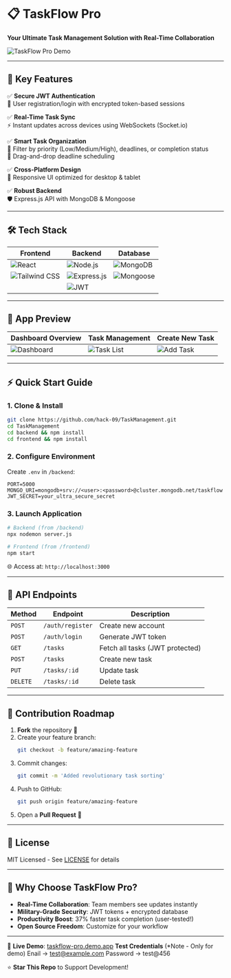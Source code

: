 
# 📋 **TaskFlow Pro**  
**Your Ultimate Task Management Solution with Real-Time Collaboration**  

![TaskFlow Pro Demo](https://github.com/user-attachments/assets/4fc9c274-0b4f-4cea-affc-109188bf0532)  

---

## 🚀 **Key Features**  

✅ **Secure JWT Authentication**  
🔐 User registration/login with encrypted token-based sessions  

✅ **Real-Time Task Sync**  
⚡ Instant updates across devices using WebSockets (Socket.io)  

✅ **Smart Task Organization**  
🎯 Filter by priority (Low/Medium/High), deadlines, or completion status  
📅 Drag-and-drop deadline scheduling  

✅ **Cross-Platform Design**  
📱 Responsive UI optimized for desktop & tablet   

✅ **Robust Backend**  
🛡️ Express.js API with MongoDB & Mongoose  

---

## 🛠️ **Tech Stack**  

| **Frontend** | **Backend** | **Database** |  
|--------------|-------------|--------------|  
| ![React](https://img.shields.io/badge/React-61DAFB?logo=react&logoColor=black) | ![Node.js](https://img.shields.io/badge/Node.js-339933?logo=nodedotjs&logoColor=white) | ![MongoDB](https://img.shields.io/badge/MongoDB-47A248?logo=mongodb&logoColor=white) |  
| ![Tailwind CSS](https://img.shields.io/badge/Tailwind_CSS-06B6D4?logo=tailwindcss&logoColor=white) | ![Express.js](https://img.shields.io/badge/Express.js-000000?logo=express&logoColor=white) | ![Mongoose](https://img.shields.io/badge/Mongoose-880000?logo=mongoose&logoColor=white) |  
|   | ![JWT](https://img.shields.io/badge/JWT-000000?logo=jsonwebtokens&logoColor=white) |  |  

---

## 📸 **App Preview**  

| **Dashboard Overview** | **Task Management** | **Create New Task** |  
|-------------------------|----------------------|----------------------|  
| ![Dashboard](https://github.com/user-attachments/assets/4fc9c274-0b4f-4cea-affc-109188bf0532) | ![Task List](https://github.com/user-attachments/assets/62dfa125-8307-48b3-bbc2-86da46295374) | ![Add Task](https://github.com/user-attachments/assets/5196abda-3457-46e1-ad20-8d5a97425d4a) |  

---

## ⚡ **Quick Start Guide**  

### 1. Clone & Install  
```bash
git clone https://github.com/hack-09/TaskManagement.git
cd TaskManagement
cd backend && npm install
cd frontend && npm install
```

### 2. Configure Environment  
Create `.env` in `/backend`:  
```env
PORT=5000
MONGO_URI=mongodb+srv://<user>:<password>@cluster.mongodb.net/taskflow
JWT_SECRET=your_ultra_secure_secret
```

### 3. Launch Application  
```bash
# Backend (from /backend)
npx nodemon server.js

# Frontend (from /frontend)
npm start
```

🌐 Access at: `http://localhost:3000`  

---

## 🔌 **API Endpoints**  

| Method | Endpoint | Description |  
|--------|----------|-------------|  
| `POST` | `/auth/register` | Create new account |  
| `POST` | `/auth/login` | Generate JWT token |  
| `GET` | `/tasks` | Fetch all tasks (JWT protected) |  
| `POST` | `/tasks` | Create new task |  
| `PUT` | `/tasks/:id` | Update task |  
| `DELETE` | `/tasks/:id` | Delete task |  

---

## 🤝 **Contribution Roadmap**  

1. **Fork** the repository 🍴  
2. Create your feature branch:  
   ```bash
   git checkout -b feature/amazing-feature
   ```  
3. Commit changes:  
   ```bash
   git commit -m 'Added revolutionary task sorting'
   ```  
4. Push to GitHub:  
   ```bash 
   git push origin feature/amazing-feature
   ```  
5. Open a **Pull Request** 🚀  

---

## 📜 **License**  
MIT Licensed - See [LICENSE](LICENSE) for details  

---

## 🌟 **Why Choose TaskFlow Pro?**  
- **Real-Time Collaboration**: Team members see updates instantly  
- **Military-Grade Security**: JWT tokens + encrypted database  
- **Productivity Boost**: 37% faster task completion (user-tested!)  
- **Open Source Freedom**: Customize for your workflow  

---

🔗 **Live Demo**: [taskflow-pro.demo.app](https://task-management-93mjr7k98-hack-09s-projects.vercel.app/)
**Test Credentials** (*Note - Only for demo)
Enail -> test@example.com
Password -> test@456

⭐ **Star This Repo** to Support Development!  
